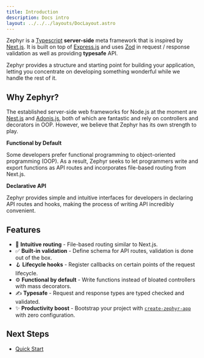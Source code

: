 ```yaml
---
title: Introduction
description: Docs intro
layout: ../../../layouts/DocLayout.astro
---
```


Zephyr is a [Typescript](https://www.typescriptlang.org/) **server-side** meta framework that is inspired by [Next.js](https://nextjs.org/). It is built on top of [Express.js](https://expressjs.com/) and uses [Zod](https://zod.dev/) in request / response validation as well as providing **typesafe** API.

Zephyr provides a structure and starting point for building your application, letting you concentrate on developing something wonderful while we handle the rest of it.

## Why Zephyr?

The established server-side web frameworks for Node.js at the moment are [Nest.js](https://nestjs.com/) and [Adonis.js](https://adonisjs.com/), both of which are fantastic and rely on controllers and decorators in OOP. However, we believe that Zephyr has its own strength to play.

**Functional by Default**

Some developers prefer functional programming to object-oriented programming (OOP). As a result, Zephyr seeks to let programmers write and export functions as API routes and incorporates file-based routing from Next.js.

**Declarative API**

Zephyr provides simple and intuitive interfaces for developers in declaring API routes and hooks, making the process of writing API incredibly convenient.

## Features

- 🧭 **Intuitive routing** - File-based routing similar to Next.js.
- ✅ **Built-in validation** - Define schema for API routes, validation is done out of the box.
- 🪝 **Lifecycle hooks** - Register callbacks on certain points of the request lifecycle.
- ⚙️ **Functional by default** - Write functions instead of bloated controllers with mass decorators.
- ✍️ **Typesafe** - Request and response types are typed checked and validated.
- ✨ **Productivity boost** - Bootstrap your project with [`create-zephyr-app`](quickstart#bootstrapping-project) with zero configuration.

## Next Steps

- [Quick Start](quickstart)
